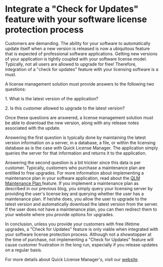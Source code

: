 # Integrate a "Check for Updates" feature with your software license protection process

Customers are demanding. The ability for your software to automatically update itself when a new version is released is now a ubiquitous feature that is expected of professional software applications. Getting new versions of your application is tightly coupled with your software license model. Typically, not all users are allowed to upgrade for free!  Therefore, integration of a "check for updates" feature with your licensing software is a must.

A license management solution must provide answers to the following two questions:

1\. What is the latest version of the application?

2\. Is this customer allowed to upgrade to the latest version?

Once these questions are answered, a license management solution must be able to download the new version, along with any release notes associated with the update.

Answering the first question is typically done by maintaining the latest version information on a server, in a database, a file, or within the licensing database as is the case with Quick License Manager. The application simply queries the server for that information and returns it to the application.

Answering the second question is a bit trickier since this data is per customer. Typically, customers who purchase a maintenance plan are entitled to free upgrades. For more information about implementing a maintenance plan in your software application, read about the [QLM Maintenance Plan ](https://support.soraco.co/hc/en-us/articles/203184080-QLM-Maintenance-Plan)feature. If you implement a maintenance plan as described in our previous blog, you simply query your licensing server by providing the user's license key and querying whether the user has a maintenance plan. If he/she does, you allow the user to upgrade to the latest version and automatically download the latest version from the server. If the user does not have a maintenance plan, you can then redirect them to your website where you provide options for upgrades.

In conclusion, unless you provide your customers with free lifetime upgrades, a "Check for Updates" feature is only viable when integrated with your software license protection process. Although not a showstopper at the time of purchase, not implementing a "Check for Updates" feature will cause customer frustration in the long run, especially if you release updates on a regular basis.

For more details about Quick License Manager's, visit our [website](https://soraco.co).
